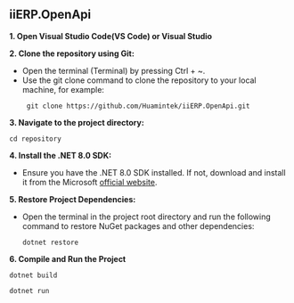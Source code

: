 ## iiERP.OpenApi

**1. Open Visual Studio Code(VS Code) or Visual Studio**

**2. Clone the repository using Git:**
   * Open the terminal (Terminal) by pressing Ctrl + ~.
   * Use the git clone command to clone the repository to your local machine, for example:
     ```
      git clone https://github.com/Huamintek/iiERP.OpenApi.git
     ```

**3. Navigate to the project directory:**
  ```
  cd repository
  ```

**4. Install the .NET 8.0 SDK:**
* Ensure you have the .NET 8.0 SDK installed. If not, download and install it from the Microsoft [official website](https://dotnet.microsoft.com/zh-cn/download/dotnet/8.0).

**5. Restore Project Dependencies:**
* Open the terminal in the project root directory and run the following command to restore NuGet packages and other dependencies:
  ```
  dotnet restore
  ```

**6. Compile and Run the Project**
```
dotnet build
```
```
dotnet run
```

